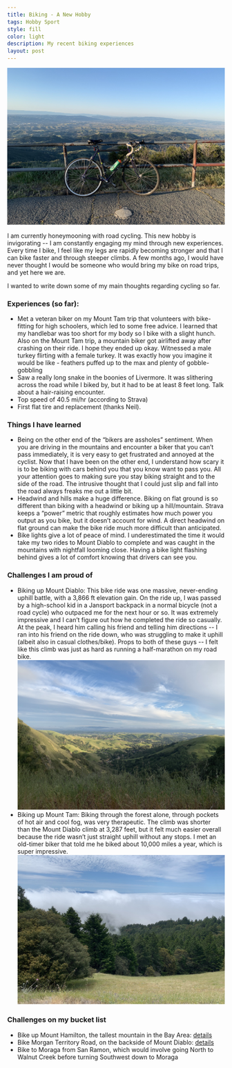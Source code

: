 ```yaml
---
title: Biking - A New Hobby
tags: Hobby Sport
style: fill
color: light
description: My recent biking experiences
layout: post
---
```

![alt text](/images/bike/bike_cover.jpg "Peak of Mount Diablo")

I am currently honeymooning with road cycling. This new hobby is invigorating -- I am constantly engaging my mind through new experiences. Every time I bike, I feel like my legs are rapidly becoming stronger and that I can bike faster and through steeper climbs. A few months ago, I would have never thought I would be someone who would bring my bike on road trips, and yet here we are.

I wanted to write down some of my main thoughts regarding cycling so far.

### Experiences (so far):
* Met a veteran biker on my Mount Tam trip that volunteers with bike-fitting for high schoolers, which led to some free advice. I learned that my handlebar was too short for my body so I bike with a slight hunch.
Also on the Mount Tam trip, a mountain biker got airlifted away after crashing on their ride. I hope they ended up okay.
Witnessed a male turkey flirting with a female turkey. It was exactly how you imagine it would be like - feathers puffed up to the max and plenty of gobble-gobbling
* Saw a really long snake in the boonies of Livermore. It was slithering across the road while I biked by, but it had to be at least 8 feet long. Talk about a hair-raising encounter.  
* Top speed of 40.5 mi/hr (according to Strava)
* First flat tire and replacement (thanks Neil).

### Things I have learned
* Being on the other end of the “bikers are assholes” sentiment. When you are driving in the mountains and encounter a biker that you can’t pass immediately, it is very easy to get frustrated and annoyed at the cyclist. Now that I have been on the other end, I understand how scary it is to be biking with cars behind you that you know want to pass you. All your attention goes to making sure you stay biking straight and to the side of the road. The intrusive thought that I could just slip and fall into the road always freaks me out a little bit.
* Headwind and hills make a huge difference. Biking on flat ground is so different than biking with a headwind or biking up a hill/mountain. Strava keeps a “power” metric that roughly estimates how much power you output as you bike, but it doesn’t account for wind. A direct headwind on flat ground can make the bike ride much more difficult than anticipated.
* Bike lights give a lot of peace of mind. I underestimated the time it would take my two rides to Mount Diablo to complete and was caught in the mountains with nightfall looming close. Having a bike light flashing behind gives a lot of comfort knowing that drivers can see you.

### Challenges I am proud of
* Biking up Mount Diablo: This bike ride was one massive, never-ending uphill battle, with a 3,866 ft elevation gain. On the ride up, I was passed by a high-school kid in a Jansport backpack in a normal bicycle (not a road cycle) who outpaced me for the next hour or so. It was extremely impressive and I can’t figure out how he completed the ride so casually. At the peak, I heard him calling his friend and telling him directions -- I ran into his friend on the ride down, who was struggling to make it uphill (albeit also in casual clothes/bike). Props to both of these guys -- I felt like this climb was just as hard as running a half-marathon on my road bike.
![alt text](/images/bike/diablo.jpg "Mount Diablo")
* Biking up Mount Tam: Biking through the forest alone, through pockets of hot air and cool fog, was very therapeutic. The climb was shorter than the Mount Diablo climb at 3,287 feet, but it felt much easier overall because the ride wasn’t just straight uphill without any stops. I met an old-timer biker that told me he biked about 10,000 miles a year, which is super impressive.
![alt text](/images/bike/tam.jpg "Mount Tam")

### Challenges on my bucket list
* Bike up Mount Hamilton, the tallest mountain in the Bay Area: [details](http://bestrides.org/mt-hamilton/)
* Bike Morgan Territory Road, on the backside of Mount Diablo: [details](http://bestrides.org/morgan-territory-road/)
* Bike to Moraga from San Ramon, which would involve going North to Walnut Creek before turning Southwest down to Moraga
